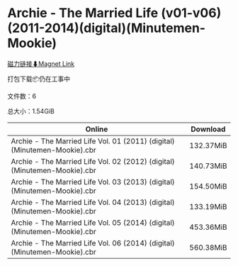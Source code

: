 # Archie - The Married Life (v01-v06)(2011-2014)(digital)(Minutemen-Mookie)

[磁力链接⬇Magnet Link](magnet:?xt=urn:btih:8f3c842f92a2da6bae13071d793e2f85dfc9e180&dn=Archie%20-%20The%20Married%20Life%20%28v01-v06%29%282011-2014%29%28digital%29%28Minutemen-Mookie%29)

打包下载📦仍在工事中

文件数：6

总大小：1.54GiB

Online | Download
--- | ---
Archie - The Married Life Vol. 01 (2011) (digital) (Minutemen-Mookie).cbr | 132.37MiB
Archie - The Married Life Vol. 02 (2012) (digital) (Minutemen-Mookie).cbr | 140.73MiB
Archie - The Married Life Vol. 03 (2013) (digital) (Minutemen-Mookie).cbr | 154.50MiB
Archie - The Married Life Vol. 04 (2013) (digital) (Minutemen-Mookie).cbr | 133.19MiB
Archie - The Married Life Vol. 05 (2014) (digital) (Minutemen-Mookie).cbr | 453.36MiB
Archie - The Married Life Vol. 06 (2014) (digital) (Minutemen-Mookie).cbr | 560.38MiB